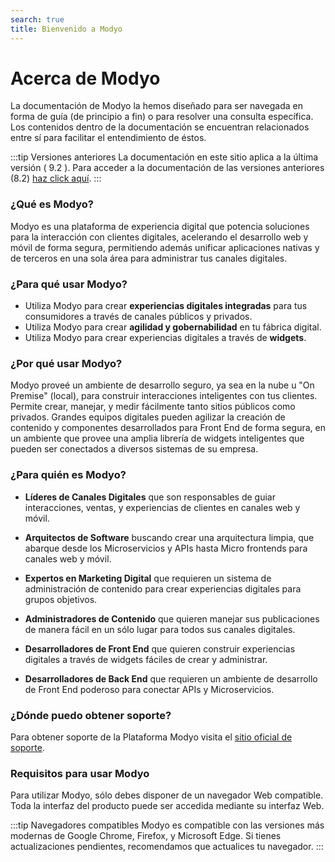 ```yaml
---
search: true
title: Bienvenido a Modyo
---
```


# Acerca de Modyo
 
La documentación de Modyo la hemos diseñado para ser navegada en forma de guía (de principio a fin) o para resolver una consulta específica. Los contenidos dentro de la documentación se encuentran relacionados entre sí para facilitar el entendimiento de éstos.

:::tip Versiones anteriores
La documentación en este sitio aplica a la última versión (  9.2 ). Para acceder a la documentación de las versiones anteriores (8.2) [haz click aquí](/assets/pdf/Modyo82Docs.pdf). 
:::

### ¿Qué es Modyo?

Modyo es una plataforma de experiencia digital que potencia soluciones para la interacción con clientes digitales, acelerando el desarrollo web y móvil de forma segura, permitiendo además unificar aplicaciones nativas y de terceros en una sola área para administrar tus canales digitales.

### ¿Para qué usar Modyo?

* Utiliza Modyo para crear **experiencias digitales integradas** para tus consumidores a través de canales públicos y privados.
* Utiliza Modyo para crear **agilidad y gobernabilidad** en tu fábrica digital.
* Utiliza Modyo para crear experiencias digitales a través de **widgets**.

### ¿Por qué usar Modyo?

Modyo proveé un ambiente de desarrollo seguro, ya sea en la nube u "On Premise" (local), para construir interacciones inteligentes con tus clientes. Permite crear, manejar, y medir fácilmente tanto sitios públicos como privados. Grandes equipos digitales pueden agilizar la creación de contenido y componentes desarrollados para Front End de forma segura, en un ambiente que provee una amplia librería de widgets inteligentes que pueden ser conectados a diversos sistemas de su empresa.

### ¿Para quién es Modyo?

* **Líderes de Canales Digitales** que son responsables de guiar interacciones, ventas, y experiencias de clientes en canales web y móvil.

* **Arquitectos de Software** buscando crear una arquitectura limpia, que abarque desde los Microservicios y APIs hasta Micro frontends para canales web y móvil.

* **Expertos en Marketing Digital** que requieren un sistema de administración de contenido para crear experiencias digitales para grupos objetivos.

* **Administradores de Contenido** que quieren manejar sus publicaciones de manera fácil en un sólo lugar para todos sus canales digitales.

* **Desarrolladores de Front End** que quieren construir experiencias digitales a través de widgets fáciles de crear y administrar.

* **Desarrolladores de Back End** que requieren un ambiente de desarrollo de Front End poderoso para conectar APIs y Microservicios.

### ¿Dónde puedo obtener soporte?

Para obtener soporte de la Plataforma Modyo visita el [sitio oficial de soporte](https://support.modyo.com/hc/es).

### Requisitos para usar Modyo

Para utilizar Modyo, sólo debes disponer de un navegador Web compatible. Toda la interfaz del producto puede ser accedida mediante su interfaz Web.

:::tip Navegadores compatibles
Modyo es compatible con las versiones más modernas de Google Chrome, Firefox, y Microsoft Edge.
Si tienes actualizaciones pendientes, recomendamos que actualices tu navegador.
:::